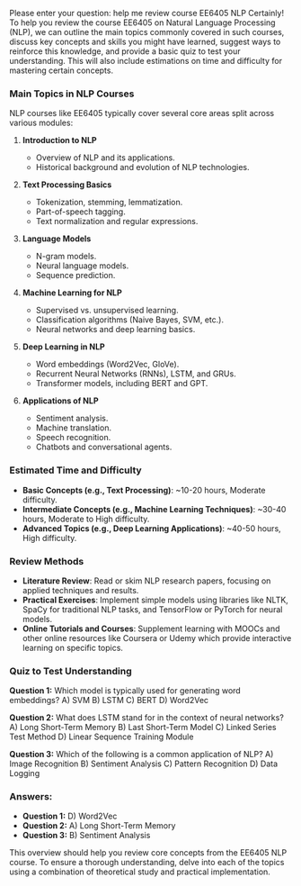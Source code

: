 Please enter your question: help me review course EE6405 NLP
Certainly! To help you review the course EE6405 on Natural Language Processing (NLP), we can outline the main topics commonly covered in such courses, discuss key concepts and skills you might have learned, suggest ways to reinforce this knowledge, and provide a basic quiz to test your understanding. This will also include estimations on time and difficulty for mastering certain concepts.

### Main Topics in NLP Courses
NLP courses like EE6405 typically cover several core areas split across various modules:

1. **Introduction to NLP**
   - Overview of NLP and its applications.
   - Historical background and evolution of NLP technologies.

2. **Text Processing Basics**
   - Tokenization, stemming, lemmatization.
   - Part-of-speech tagging.
   - Text normalization and regular expressions.

3. **Language Models**
   - N-gram models.
   - Neural language models.
   - Sequence prediction.

4. **Machine Learning for NLP**
   - Supervised vs. unsupervised learning.
   - Classification algorithms (Naive Bayes, SVM, etc.).
   - Neural networks and deep learning basics.

5. **Deep Learning in NLP**
   - Word embeddings (Word2Vec, GloVe).
   - Recurrent Neural Networks (RNNs), LSTM, and GRUs.
   - Transformer models, including BERT and GPT.

6. **Applications of NLP**
   - Sentiment analysis.
   - Machine translation.
   - Speech recognition.
   - Chatbots and conversational agents.

### Estimated Time and Difficulty
- **Basic Concepts (e.g., Text Processing)**: ~10-20 hours, Moderate difficulty.
- **Intermediate Concepts (e.g., Machine Learning Techniques)**: ~30-40 hours, Moderate to High difficulty.
- **Advanced Topics (e.g., Deep Learning Applications)**: ~40-50 hours, High difficulty.

### Review Methods
- **Literature Review**: Read or skim NLP research papers, focusing on applied techniques and results.
- **Practical Exercises**: Implement simple models using libraries like NLTK, SpaCy for traditional NLP tasks, and TensorFlow or PyTorch for neural models.
- **Online Tutorials and Courses**: Supplement learning with MOOCs and other online resources like Coursera or Udemy which provide interactive learning on specific topics.

### Quiz to Test Understanding
**Question 1:** Which model is typically used for generating word embeddings?
A) SVM
B) LSTM
C) BERT
D) Word2Vec

**Question 2:** What does LSTM stand for in the context of neural networks?
A) Long Short-Term Memory
B) Last Short-Term Model
C) Linked Series Test Method
D) Linear Sequence Training Module

**Question 3:** Which of the following is a common application of NLP?
A) Image Recognition
B) Sentiment Analysis
C) Pattern Recognition
D) Data Logging

### Answers:
- **Question 1:** D) Word2Vec
- **Question 2:** A) Long Short-Term Memory
- **Question 3:** B) Sentiment Analysis

This overview should help you review core concepts from the EE6405 NLP course. To ensure a thorough understanding, delve into each of the topics using a combination of theoretical study and practical implementation.